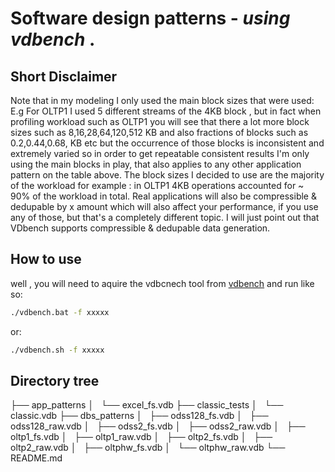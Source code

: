 # Software design patterns -  _using vdbench_  .

## Short Disclaimer
Note that in my modeling I only used the main block sizes that were used:
E.g For OLTP1 I used 5 different streams of the 4KB block , but in fact when profiling workload such as OLTP1  you will see that there a lot more block sizes such as 8,16,28,64,120,512 KB and also fractions of blocks such as 0.2,0.44,0.68, KB etc
but the occurrence of those blocks is inconsistent and extremely varied so in order to get repeatable consistent results I'm only using the main blocks in play, that also applies to any other application pattern on the table above.
The block sizes I decided  to use are the majority of the workload for example :
in OLTP1 4KB operations accounted  for ~ 90% of the workload in total.
Real applications will also be compressible & dedupable by x amount which will also affect your performance, if you use any of those, but that's a completely different topic. 
I will just point out that VDbench supports compressible & dedupable data generation.


## How to use 
well , you will need to aquire the vdbcnech tool from [vdbench] and run like so:
```sh
./vdbench.bat -f xxxxx
```
or:
```sh
./vdbench.sh -f xxxxx
```


## Directory tree 
├── app_patterns
│   └── excel_fs.vdb
├── classic_tests
│   └── classic.vdb
├── dbs_patterns
│   ├── odss128_fs.vdb
│   ├── odss128_raw.vdb
│   ├── odss2_fs.vdb
│   ├── odss2_raw.vdb
│   ├── oltp1_fs.vdb
│   ├── oltp1_raw.vdb
│   ├── oltp2_fs.vdb
│   ├── oltp2_raw.vdb
│   ├── oltphw_fs.vdb
│   └── oltphw_raw.vdb
└── README.md


   [vdbench]: <https://www.oracle.com/downloads/server-storage/vdbench-downloads.html>


   [PlDb]: <https://github.com/joemccann/dillinger/tree/master/plugins/dropbox/README.md>
